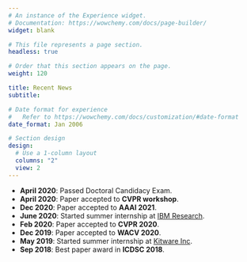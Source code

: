 ```yaml
---
# An instance of the Experience widget.
# Documentation: https://wowchemy.com/docs/page-builder/
widget: blank

# This file represents a page section.
headless: true

# Order that this section appears on the page.
weight: 120

title: Recent News
subtitle:

# Date format for experience
#   Refer to https://wowchemy.com/docs/customization/#date-format
date_format: Jan 2006

# Section design
design:
  # Use a 1-column layout
  columns: "2"
  view: 2
---
```


- **April 2020**: Passed Doctoral Candidacy Exam.
- **April 2020**: Paper accepted to **CVPR workshop**.
- **Dec 2020**: Paper accepted to **AAAI 2021**.
- **June 2020**: Started summer internship at [IBM Research](https://www.research.ibm.com/labs/watson/).
- **Feb 2020**: Paper accepted to **CVPR 2020**.
- **Dec 2019**: Paper accepted to **WACV 2020**.
- **May 2019**: Started summer internship at [Kitware Inc](https://www.kitware.com/).
- **Sep 2018**: Best paper award in **ICDSC 2018**.
